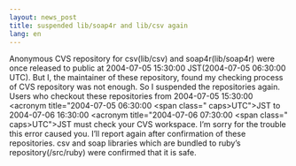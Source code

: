 ```yaml
---
layout: news_post
title: suspended lib/soap4r and lib/csv again
lang: en
---
```


Anonymous <span class="caps">CVS</span> repository for csv(lib/csv) and
soap4r(lib/soap4r) were once released to public at 2004-07-05 15:30:00
<span class="caps">JST</span>(2004-07-05 06:30:00 <span
class="caps">UTC</span>). But I, the maintainer of these repository,
found my checking process of <span class="caps">CVS</span> repository
was not enough. So I suspended the repositories again. Users who
checkout these repositories from 2004-07-05 15:30:00 <acronym
title=\"2004-07-05 06:30:00 &lt;span class=\" caps>UTC\"&gt;JST to
2004-07-06 16:30:00 <acronym title=\"2004-07-06 07:30:00 &lt;span
class=\" caps>UTC\"&gt;JST must check your <span class="caps">CVS</span>
workspace. I’m sorry for the trouble this error caused you. I’ll report
again after confirmation of these repositories. csv and soap libraries
which are bundled to ruby’s repository(/src/ruby) were confirmed that it
is safe.

